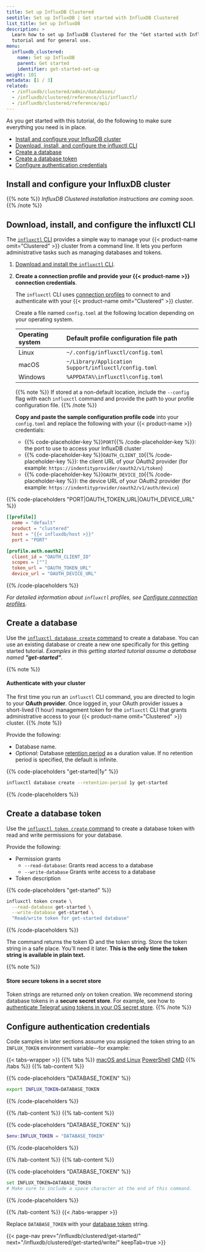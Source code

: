 ```yaml
---
title: Set up InfluxDB Clustered
seotitle: Set up InfluxDB | Get started with InfluxDB Clustered
list_title: Set up InfluxDB
description: >
  Learn how to set up InfluxDB Clustered for the "Get started with InfluxDB"
  tutorial and for general use.
menu:
  influxdb_clustered:
    name: Set up InfluxDB
    parent: Get started
    identifier: get-started-set-up
weight: 101
metadata: [1 / 3]
related:
  - /influxdb/clustered/admin/databases/
  - /influxdb/clustered/reference/cli/influxctl/
  - /influxdb/clustered/reference/api/
---
```


As you get started with this tutorial, do the following to make sure everything
you need is in place.

- [Install and configure your InfluxDB cluster](#install-and-configure-your-influxdb-cluster)
- [Download, install, and configure the influxctl CLI](#download-install-and-configure-the-influxctl-cli)
- [Create a database](#create-a-database)
- [Create a database token](#create-a-database-token)
- [Configure authentication credentials](#configure-authentication-credentials)

## Install and configure your InfluxDB cluster

{{% note %}}
_InfluxDB Clustered installation instructions are coming soon._
{{% /note %}}

## Download, install, and configure the influxctl CLI
    
The [`influxctl` CLI](/influxdb/clustered/reference/cli/influxctl/)
provides a simple way to manage your {{< product-name omit="Clustered" >}} cluster from a
command line. It lets you perform administrative tasks such as managing
databases and tokens.

1.  [Download and install the `influxctl` CLI](/influxdb/clustered/reference/cli/influxctl/#download-and-install-influxctl).

2.  **Create a connection profile and provide your {{< product-name >}} connection credentials**.

    The `influxctl` CLI uses [connection profiles](/influxdb/clustered/reference/cli/influxctl/#configure-connection-profiles)
    to connect to and authenticate with your {{< product-name omit="Clustered" >}} cluster.

    Create a file named `config.toml` at the following location depending on
    your operating system.

    | Operating system | Default profile configuration file path               |
    | :--------------- | :---------------------------------------------------- |
    | Linux            | `~/.config/influxctl/config.toml`                     |
    | macOS            | `~/Library/Application Support/influxctl/config.toml` |
    | Windows          | `%APPDATA%\influxctl\config.toml`                     |

    {{% note %}}
If stored at a non-default location, include the `--config` flag with each
`influxctl` command and provide the path to your profile configuration file.
    {{% /note %}}

    **Copy and paste the sample configuration profile code** into your `config.toml`
    and replace the following with your {{< product-name >}} credentials:

    - {{% code-placeholder-key %}}`PORT`{{% /code-placeholder-key %}}: the port to use to access your InfluxDB cluster
    - {{% code-placeholder-key %}}`OAUTH_CLIENT_ID`{{% /code-placeholder-key %}}: the client URL of your OAuth2 provider
      (for example: `https://indentityprovider/oauth2/v1/token`)
    - {{% code-placeholder-key %}}`OAUTH_DEVICE_ID`{{% /code-placeholder-key %}}: the device URL of your OAuth2 provider
      (for example: `https://indentityprovider/oauth2/v1/auth/device`)

{{% code-placeholders "PORT|OAUTH_TOKEN_URL|OAUTH_DEVICE_URL" %}}
```toml
[[profile]]
  name = "default"
  product = "clustered"
  host = "{{< influxdb/host >}}"
  port = "PORT"

[profile.auth.oauth2]
  client_id = "OAUTH_CLIENT_ID"
  scopes = [""]
  token_url = "OAUTH_TOKEN_URL"
  device_url = "OAUTH_DEVICE_URL"
```
{{% /code-placeholders %}}

_For detailed information about `influxctl` profiles, see
[Configure connection profiles](/influxdb/clustered/reference/cli/influxctl/#configure-connection-profiles)_.

## Create a database

Use the [`influxctl database create` command](/influxdb/clustered/reference/cli/influxctl/database/create/)
to create a database. You can use an existing database or create a new one
specifically for this getting started tutorial.
_Examples in this getting started tutorial assume a database named **"get-started"**._

{{% note %}}
#### Authenticate with your cluster
  
The first time you run an `influxctl` CLI command, you are directed
to login to your **OAuth provider**. Once logged in, your OAuth provider issues
a short-lived (1 hour) management token for the `influxctl` CLI that grants
administrative access to your {{< product-name omit="Clustered" >}} cluster.
{{% /note %}}

Provide the following:

- Database name.
- _Optional:_ Database [retention period](/influxdb/clustered/admin/databases/#retention-periods)
  as a duration value. If no retention period is specified, the default is infinite.

{{% code-placeholders "get-started|1y" %}}
```sh
influxctl database create --retention-period 1y get-started
```
{{% /code-placeholders %}}

## Create a database token

Use the [`influxctl token create` command](/influxdb/clustered/reference/cli/influxctl/token/create/)
to create a database token with read and write permissions for your database.

Provide the following:

- Permission grants
  - `--read-database`: Grants read access to a database
  - `--write-database` Grants write access to a database
- Token description

{{% code-placeholders "get-started" %}}
```sh
influxctl token create \
  --read-database get-started \
  --write-database get-started \
  "Read/write token for get-started database"
```
{{% /code-placeholders %}}


The command returns the token ID and the token string.
Store the token string in a safe place.
You'll need it later.
**This is the only time the token string is available in plain text.**

{{% note %}}
#### Store secure tokens in a secret store

Token strings are returned _only_ on token creation.
We recommend storing database tokens in a **secure secret store**.
For example, see how to [authenticate Telegraf using tokens in your OS secret store](https://github.com/influxdata/telegraf/tree/master/plugins/secretstores/os).
{{% /note %}}

## Configure authentication credentials

Code samples in later sections assume you assigned the token string to an
`INFLUX_TOKEN` environment variable--for example:

{{< tabs-wrapper >}}
{{% tabs %}}
[macOS and Linux](#)
[PowerShell](#)
[CMD](#)
{{% /tabs %}}
{{% tab-content %}}
<!-- Using tabs-wrapper b/c code-tabs-wrapper breaks here. -->
<!-- BEGIN MACOS/LINUX -->

{{% code-placeholders "DATABASE_TOKEN" %}}
```sh
export INFLUX_TOKEN=DATABASE_TOKEN
```
{{% /code-placeholders %}}

<!-- END MACOS/LINUX -->
{{% /tab-content %}}
{{% tab-content %}}
<!-- BEGIN POWERSHELL -->

{{% code-placeholders "DATABASE_TOKEN" %}}
```powershell
$env:INFLUX_TOKEN = "DATABASE_TOKEN"
```
{{% /code-placeholders %}}

<!-- END POWERSHELL -->
{{% /tab-content %}}
{{% tab-content %}}
<!-- BEGIN CMD -->

{{% code-placeholders "DATABASE_TOKEN" %}}
```sh
set INFLUX_TOKEN=DATABASE_TOKEN 
# Make sure to include a space character at the end of this command.
```
{{% /code-placeholders %}}

<!-- END CMD -->
{{% /tab-content %}}
{{< /tabs-wrapper >}}

Replace `DATABASE_TOKEN` with your [database token](#create-a-database-token) string.

{{< page-nav prev="/influxdb/clustered/get-started/" next="/influxdb/clustered/get-started/write/" keepTab=true >}}

